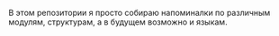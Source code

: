 В этом репозитории я просто собираю напоминалки по различным модулям, структурам, а в будущем возможно и языкам.
